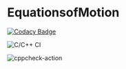 # EquationsofMotion

[![Codacy Badge](https://api.codacy.com/project/badge/Grade/6ee86c9a101448ef8e4cb5b3c99de6dd)](https://app.codacy.com/manual/99002603/EquationsofMotion?utm_source=github.com&utm_medium=referral&utm_content=99002603/EquationsofMotion&utm_campaign=Badge_Grade_Dashboard)

![C/C++ CI](https://github.com/99002603/EquationsofMotion/workflows/C/C++%20CI/badge.svg?branch=master)

![cppcheck-action](https://github.com/99002603/EquationsofMotion/workflows/cppcheck-action/badge.svg)
